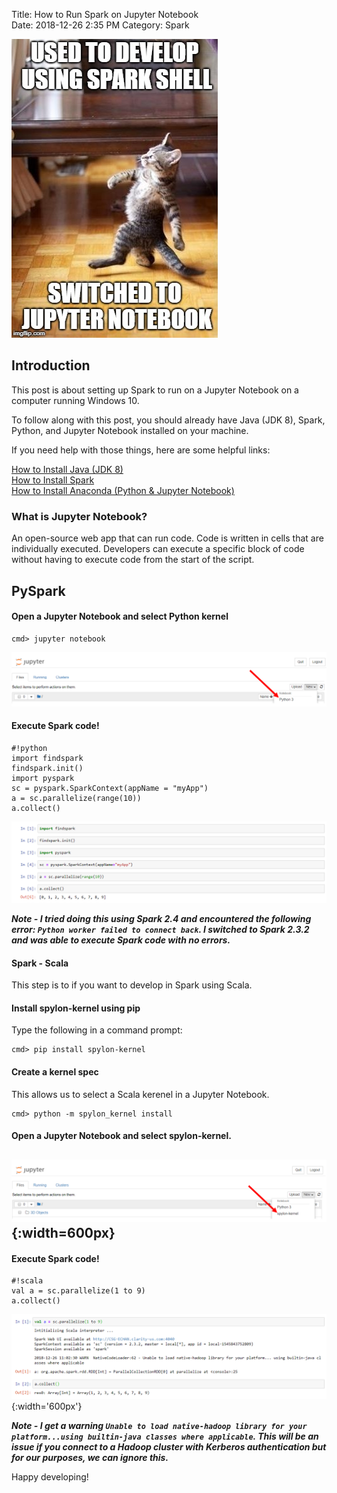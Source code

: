 Title: How to Run Spark on Jupyter Notebook  
Date: 2018-12-26 2:35 PM
Category: Spark  

![Cat Meme](/images/2018-12-26/cat-meme.jpg)
## Introduction  
This post is about setting up Spark to run on a Jupyter Notebook on a
computer running Windows 10.  

To follow along with this post, you should already have Java (JDK 8), Spark,
Python, and Jupyter Notebook installed on your machine.  

If you need help with those things, here are some helpful links:  

[How to Install Java (JDK 8)](../../23/how-to-install-java)  
[How to Install Spark](../../23/yes-you-can-install-spark-on-your-computer)  
[How to Install Anaconda (Python & Jupyter Notebook)](../how-to-install-anaconda)  

### What is Jupyter Notebook?  
An open-source web app that can run code. Code is written in cells that are
individually executed. Developers can execute a specific block of code without
having to execute code from the start of the script.  

## PySpark
#### Open a Jupyter Notebook and select Python kernel  

```
cmd> jupyter notebook  
```

![Python Kernel](/images/2018-12-26/python-kernel.PNG)

#### Execute Spark code!  
```
#!python  
import findspark
findspark.init()
import pyspark
sc = pyspark.SparkContext(appName = "myApp")
a = sc.parallelize(range(10))
a.collect()
```
![Python Kerenel](/images/2018-12-26/spark-python.PNG)

***Note - I tried doing this using Spark 2.4 and encountered the following
error: `Python worker failed to connect back`. I switched to Spark 2.3.2 and
was able to execute Spark code with no errors.***

#### Spark - Scala
This step is to if you want to develop in Spark using Scala.  

#### Install spylon-kernel using pip  
Type the following in a command prompt:  
```
cmd> pip install spylon-kernel
```
#### Create a kernel spec
This allows us to select a Scala kerenel in a Jupyter Notebook.  
```
cmd> python -m spylon_kernel install
```
#### Open a Jupyter Notebook and select spylon-kernel.

![Spylon Kernel](/images/2018-12-26/spylon-kernel.PNG){:width=600px}
---
#### Execute Spark code!  
```
#!scala  
val a = sc.parallelize(1 to 9)
a.collect()
```
![Spark Scala](/images/2018-12-26/spark-scala.PNG){:width='600px'}  

***Note - I get a warning `Unable to load native-hadoop library for your platform...using
builtin-java classes where applicable`. This will be an issue if you connect to
a Hadoop cluster with Kerberos authentication but for our purposes, we can
ignore this.***

Happy developing!
